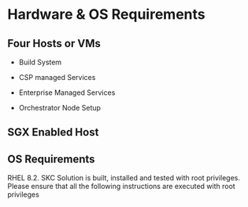 # Hardware & OS Requirements 

## Four Hosts or VMs

* Build System

* CSP managed Services 

* Enterprise Managed Services

* Orchestrator Node Setup

## SGX Enabled Host

## OS Requirements

   RHEL 8.2. SKC Solution is built, installed and tested with root privileges. Please ensure that all the following instructions are executed with root privileges
